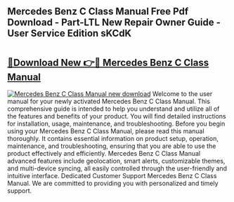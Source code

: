 ## Mercedes Benz C Class Manual Free Pdf Download - Part-LTL New Repair Owner Guide - User Service Edition sKCdK

# <h2><a href="http://cf26922.oget.top/?id=Mercedes+Benz+C+Class+Manual">🔗Download New 👉🔴 Mercedes Benz C Class Manual</a></h2>

[![Mercedes Benz C Class Manual new download](https://i.imgur.com/5g1atiW.png)](http://cf26922.oget.top/?id=Mercedes+Benz+C+Class+Manual)
Welcome to the user manual for your newly activated Mercedes Benz C Class Manual. This comprehensive guide is intended to help you understand and utilize all of the features and benefits of your product. You will find detailed instructions for installation, usage, maintenance, and troubleshooting. Before you begin using your Mercedes Benz C Class Manual, please read this manual thoroughly. It contains essential information on product setup, operation, maintenance, and troubleshooting, ensuring that you are able to use the product effectively and efficiently. Mercedes Benz C Class Manual advanced features include geolocation, smart alerts, customizable themes, and multi-device syncing, all easily controlled through the user-friendly and intuitive interface. Dedicated Customer Support Mercedes Benz C Class Manual. We are committed to providing you with personalized and timely support.
